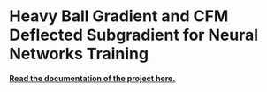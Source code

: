 # Heavy Ball Gradient and CFM Deflected Subgradient for Neural Networks Training

[**Read the documentation of the project here.**](./docs/report.pdf)
